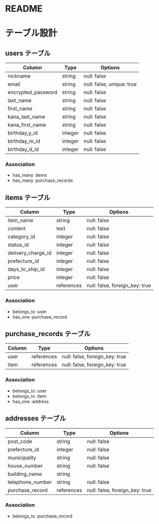 # README

# テーブル設計


## users テーブル

| Column                | Type    | Options                   |
| --------------------- | ------- | ------------------------- |
| nickname              | string  | null: false               |
| email                 | string  | null: false, unique: true |
| encrypted_password    | string  | null: false               |
| last_name             | string  | null: false               |
| first_name            | string  | null: false               | 
| kana_last_name        | string  | null: false               |
| kana_first_name       | string  | null: false               |
| birthday_y_id         | integer | null: false               |
| birthday_m_id         | integer | null: false               |
| birthday_d_id         | integer | null: false               |

### Association

- has_many :items
- has_many :purchase_records


## items テーブル

| Column             | Type       | Options                            |
| ------------------ | ---------- | ---------------------------------- |
| item_name          | string     | null: false                        |
| content            | text       | null: false                        |
| category_id        | integer    | null: false                        |
| status_id          | integer    | null: false                        |
| delivery_charge_id | integer    | null: false                        |
| prefecture_id      | integer    | null: false                        |
| days_to_ship_id    | integer    | null: false                        |
| price              | integer    | null: false                        |
| user               | references | null: false, foreign_key: true     |

### Association

- belongs_to :user
- has_one :purchase_record


##  purchase_records テーブル

| Column | Type       | Options                           |
| ------ | ---------  | --------------------------------- |
| user   | references | null: false, foreign_key: true    |
| item   | references | null: false, foreign_key: true    |

### Association

- belongs_to :user
- belongs_to :item
- has_one :address


##  addresses テーブル

| Column           | Type       | Options                            |
| ---------------- | ---------- | ---------------------------------- |
| post_code        | string     | null: false                        |
| prefecture_id    | integer    | null: false                        |
| municipality     | string     | null: false                        |
| house_number     | string     | null: false                        |
| building_name    | string     |                                    |
| telephone_number | string     | null: false                        |
| purchase_record  | references | null: false, foreign_key: true     |

### Association

- belongs_to :purchase_record